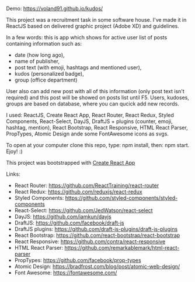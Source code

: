 Demo: https://voland91.github.io/kudos/

This project was a recruitment task in some software house.
I've made it in ReactJS based on delivered graphic project (Adobe XD) and guidelines. 

In a few words: this is app which shows for active user list of posts containing information such as:
- date (how long ago),
- name of publisher,
- post text (with emoji, hashtags and mentioned user),
- kudos (personalized badge),
- group (office department)

User also can add new post with all of this information (only post text isn't required) and this post will be showed on posts list until F5. Users, kudoses, groups are based on database, where you can qucick add new records.


I used: ReactJS, Create React App, React Router, React Redux, Styled Components, React-Select, DayJS, DraftJS + plugins (counter, emoji, hashtag, mention), React Bootstrap, React Responsive, HTML React Parser, PropTypes, Atomic Design ande some FontAwesome icons as svgs.

To open at your computer clone this repo, type: npm install, then: npm start. Ejoy! :)


This project was bootstrapped with [Create React App](https://github.com/facebook/create-react-app)

Links:
- React Router: https://github.com/ReactTraining/react-router
- React Redux: https://github.com/reduxjs/react-redux
- Styled Components: https://github.com/styled-components/styled-components
- React-Select: https://github.com/JedWatson/react-select
- DayJS: https://github.com/iamkun/dayjs
- DraftJS: https://github.com/facebook/draft-js
- DraftJS plugins: https://github.com/draft-js-plugins/draft-js-plugins
- React Bootstrap: https://github.com/react-bootstrap/react-bootstrap
- React Responsive: https://github.com/contra/react-responsive
- HTML React Parser: https://github.com/remarkablemark/html-react-parser
- PropTypes: https://github.com/facebook/prop-types
- Atomic Design: https://bradfrost.com/blog/post/atomic-web-design/
- Font Awesome: https://fontawesome.com/
